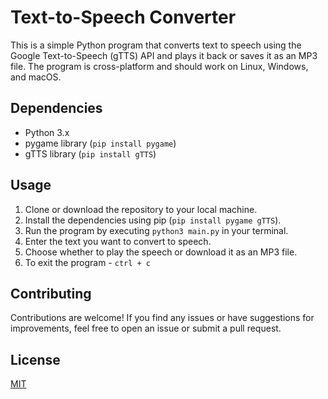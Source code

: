# Text-to-Speech Converter

This is a simple Python program that converts text to speech using the Google Text-to-Speech (gTTS) API and plays it back or saves it as an MP3 file. The program is cross-platform and should work on Linux, Windows, and macOS.

## Dependencies

- Python 3.x
- pygame library (`pip install pygame`)
- gTTS library (`pip install gTTS`)

## Usage

1. Clone or download the repository to your local machine.
2. Install the dependencies using pip (`pip install pygame gTTS`).
3. Run the program by executing `python3 main.py` in your terminal.
4. Enter the text you want to convert to speech.
5. Choose whether to play the speech or download it as an MP3 file.
6. To exit the program - `ctrl + c`

## Contributing

Contributions are welcome! If you find any issues or have suggestions for improvements, feel free to open an issue or submit a pull request.

## License

[MIT](LICENSE)
